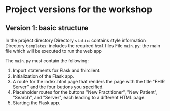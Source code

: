 # Project versions for the workshop

## Version 1: basic structure

In the project directory
Directory `static`: contains style information
Directory `templates`: includes the required `html` files
File `main.py`: the main file which will be executed to run the web app

The `main.py` must contain the following:
1. Import statements for Flask and fhirclient.
2. Initialization of the Flask app.
3. A route for the index.html page that renders the page with the title "FHIR Server" and the four buttons you specified.
4. Placeholder routes for the buttons "New Practitioner", "New Patient", "Search", and "Server", each leading to a different HTML page.
5. Starting the Flask app.